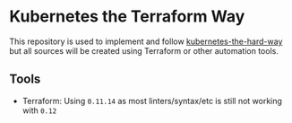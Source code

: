 # Kubernetes the Terraform Way

This repository is used to implement and follow [kubernetes-the-hard-way](https://github.com/kelseyhightower/kubernetes-the-hard-way) but all sources will be created using Terraform or other automation tools.

## Tools
- Terraform: Using `0.11.14` as most linters/syntax/etc is still not working with `0.12`
